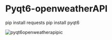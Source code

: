 # Pyqt6-openweatherAPI

pip install requests
pip install pyqt6


![pyqt6openweatherapipic](https://github.com/raikustar/Pyqt6-openweatherAPI/assets/134680487/b1cde90a-d4ac-4b97-ae42-b0de8ec1f897)
